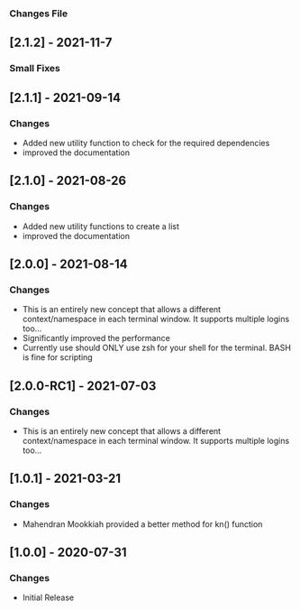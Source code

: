 ### Changes File

## [2.1.2] - 2021-11-7
### Small Fixes

## [2.1.1] - 2021-09-14
### Changes

- Added new utility function to check for the required dependencies
- improved the documentation

## [2.1.0] - 2021-08-26
### Changes

- Added new utility functions to create a list
- improved the documentation

## [2.0.0] - 2021-08-14
### Changes

- This is an entirely new concept that allows a different context/namespace in each terminal window.  It supports multiple logins too...
- Significantly improved the performance
- Currently use should ONLY use zsh for your shell for the terminal.  BASH is fine for scripting

## [2.0.0-RC1] - 2021-07-03
### Changes

- This is an entirely new concept that allows a different context/namespace in each terminal window.  It supports multiple logins too...

## [1.0.1] - 2021-03-21
### Changes

- Mahendran Mookkiah provided a better method for kn() function

## [1.0.0] - 2020-07-31
### Changes

- Initial Release



